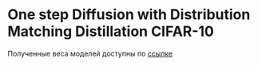 # One step Diffusion with Distribution Matching Distillation CIFAR-10

Полученные веса моделей доступны по [ссылке](https://disk.yandex.ru/d/Mk4KHLIaS_dCIQ)